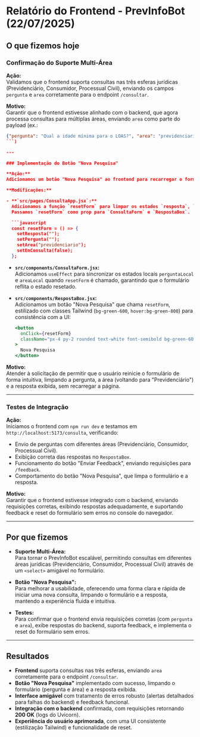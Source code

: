 # Relatório do Frontend - PrevInfoBot (22/07/2025)

## O que fizemos hoje

### Confirmação do Suporte Multi-Área

**Ação:**  
Validamos que o frontend suporta consultas nas três esferas jurídicas (Previdenciário, Consumidor, Processual Civil), enviando os campos `pergunta` e `area` corretamente para o endpoint `/consultar`.

**Motivo:**  
Garantir que o frontend estivesse alinhado com o backend, que agora processa consultas para múltiplas áreas, enviando `area` como parte do payload (ex.:  
```json
{"pergunta": "Qual a idade mínima para o LOAS?", "area": "previdenciario"}
```)

---

### Implementação do Botão "Nova Pesquisa"

**Ação:**  
Adicionamos um botão "Nova Pesquisa" ao frontend para recarregar o formulário, limpando os campos e a resposta exibida.

**Modificações:**

- **`src/pages/ConsultaApp.jsx`:**  
  Adicionamos a função `resetForm` para limpar os estados `resposta`, `pergunta`, `area` (voltando para `"previdenciario"`) e `emConsulta`.  
  Passamos `resetForm` como prop para `ConsultaForm` e `RespostaBox`.

  ```javascript
  const resetForm = () => {
    setResposta("");
    setPergunta("");
    setArea("previdenciario");
    setEmConsulta(false);
  };
  ```

- **`src/components/ConsultaForm.jsx`:**  
  Adicionamos `useEffect` para sincronizar os estados locais `perguntaLocal` e `areaLocal` quando `resetForm` é chamado, garantindo que o formulário reflita o estado resetado.

- **`src/components/RespostaBox.jsx`:**  
  Adicionamos um botão "Nova Pesquisa" que chama `resetForm`, estilizado com classes Tailwind (`bg-green-600`, `hover:bg-green-800`) para consistência com a UI:

  ```jsx
  <button
    onClick={resetForm}
    className="px-4 py-2 rounded text-white font-semibold bg-green-600 hover:bg-green-800 transition-all"
  >
    Nova Pesquisa
  </button>
  ```

**Motivo:**  
Atender à solicitação de permitir que o usuário reinicie o formulário de forma intuitiva, limpando a pergunta, a área (voltando para "Previdenciário") e a resposta exibida, sem recarregar a página.

---

### Testes de Integração

**Ação:**  
Iniciamos o frontend com `npm run dev` e testamos em `http://localhost:5173/consulta`, verificando:

- Envio de perguntas com diferentes áreas (Previdenciário, Consumidor, Processual Civil).
- Exibição correta das respostas no `RespostaBox`.
- Funcionamento do botão "Enviar Feedback", enviando requisições para `/feedback`.
- Comportamento do botão "Nova Pesquisa", que limpa o formulário e a resposta.

**Motivo:**  
Garantir que o frontend estivesse integrado com o backend, enviando requisições corretas, exibindo respostas adequadamente, e suportando feedback e reset do formulário sem erros no console do navegador.

---

## Por que fizemos

- **Suporte Multi-Área:**  
  Para tornar o PrevInfoBot escalável, permitindo consultas em diferentes áreas jurídicas (Previdenciário, Consumidor, Processual Civil) através de um `<select>` amigável no formulário.

- **Botão "Nova Pesquisa":**  
  Para melhorar a usabilidade, oferecendo uma forma clara e rápida de iniciar uma nova consulta, limpando o formulário e a resposta, mantendo a experiência fluida e intuitiva.

- **Testes:**  
  Para confirmar que o frontend envia requisições corretas (com `pergunta` e `area`), exibe respostas do backend, suporta feedback, e implementa o reset do formulário sem erros.

---

## Resultados

- **Frontend** suporta consultas nas três esferas, enviando `area` corretamente para o endpoint `/consultar`.
- **Botão "Nova Pesquisa"** implementado com sucesso, limpando o formulário (pergunta e área) e a resposta exibida.
- **Interface amigável** com tratamento de erros robusto (alertas detalhados para falhas do backend) e feedback funcional.
- **Integração com o backend** confirmada, com requisições retornando **200 OK** (logs do Uvicorn).
- **Experiência do usuário aprimorada**, com uma UI consistente (estilização Tailwind) e funcionalidade de reset.
